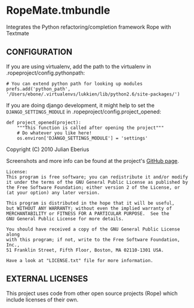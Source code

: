 **RopeMate.tmbundle**
===========================

Integrates the Python refactoring/completion framework Rope with Textmate

CONFIGURATION
-------------

If you are using virtualenv, add the path to the virtualenv in .ropeproject/config.pythonpath:

    # You can extend python path for looking up modules
    prefs.add('python_path', '/Users/ebone/.virtualenvs/lukkien/lib/python2.6/site-packages/')

If you are doing django development, it might help to set the `DJANGO_SETTINGS_MODULE` in .ropeproject/config.project_opened:

    def project_opened(project):
        """This function is called after opening the project"""
        # Do whatever you like here!
        os.environ['DJANGO_SETTINGS_MODULE'] = 'settings'

Copyright (C) 2010 Julian Eberius

Screenshots and more info can be found at the project's [GitHub page](http://specialunderwear.github.com/RopeMate.tmbundle/).

    License: 
    This program is free software; you can redistribute it and/or modify
    it under the terms of the GNU General Public License as published by
    the Free Software Foundation; either version 2 of the License, or
    (at your option) any later version.

    This program is distributed in the hope that it will be useful,
    but WITHOUT ANY WARRANTY; without even the implied warranty of
    MERCHANTABILITY or FITNESS FOR A PARTICULAR PURPOSE.  See the
    GNU General Public License for more details.

    You should have received a copy of the GNU General Public License along
    with this program; if not, write to the Free Software Foundation, Inc.,
    51 Franklin Street, Fifth Floor, Boston, MA 02110-1301 USA.

    Have a look at "LICENSE.txt" file for more information.

EXTERNAL LICENSES
-----------------
This project uses code from other open source projects (Rope) 
which include licenses of their own.
